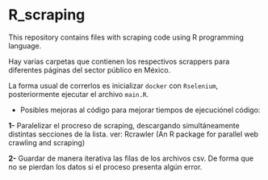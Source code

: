 # R_scraping
This repository contains files with scraping code using R programming language.

Hay varias carpetas que contienen los respectivos scrappers para diferentes páginas del sector público en México. 

La forma usual de correrlos es inicializar `docker` con `Rselenium`, posteriormente ejecutar el archivo `main.R`.

* Posibles mejoras al código para mejorar tiempos de ejecuciónel código:

**1-** Paralelizar el procreso de scraping, descargando simultáneamente distintas secciones de la lista.
	ver: Rcrawler (An R package for parallel web crawling and scraping)
  
**2-** Guardar de manera iterativa las filas de los archivos csv. De forma que no se pierdan los datos si el proceso presenta algún
  error.

